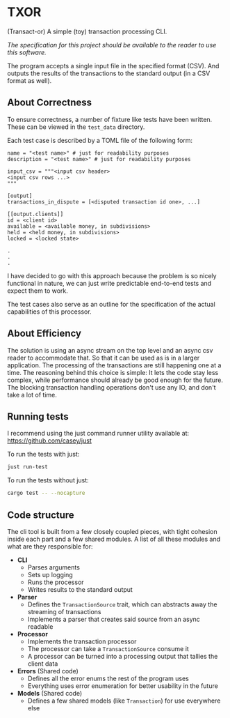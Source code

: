 # TXOR
(Transact-or) A simple (toy) transaction processing CLI.

*The specification for this project should be available to the reader to use this software.*

The program accepts a single input file in the specified format (CSV).
And outputs the results of the transactions to the standard output (in a CSV format as well).

## About Correctness
To ensure correctness, a number of fixture like tests have been written.
These can be viewed in the `test_data` directory.

Each test case is described by a TOML file of the following form:
```
name = "<test name>" # just for readability purposes
description = "<test name>" # just for readability purposes

input_csv = """<input csv header>
<input csv rows ...>
"""

[output]
transactions_in_dispute = [<disputed transaction id one>, ...]

[[output.clients]]
id = <client id>
available = <available money, in subdivisions>
held = <held money, in subdivisions>
locked = <locked state>

.
.
.
```
I have decided to go with this approach because the problem is so nicely functional in nature, we can just write predictable end-to-end tests and expect them to work.

The test cases also serve as an outline for the specification of the actual capabilities of this processor.

## About Efficiency
The solution is using an async stream on the top level and an async csv reader to accommodate that.
So that it can be used as is in a larger application.
The processing of the transactions are still happening one at a time.
The reasoning behind this choice is simple: It lets the code stay less complex, while performance should already be good enough for the future.
The blocking transaction handling operations don't use any IO, and don't take a lot of time.

## Running tests
I recommend using the just command runner utility available at: https://github.com/casey/just

To run the tests with just:
```bash 
just run-test
```

To run the tests without just:
```bash 
cargo test -- --nocapture
```

## Code structure
The cli tool is built from a few closely coupled pieces, with tight cohesion inside each part and a few shared modules.
A list of all these modules and what are they responsible for:
- **CLI**
  - Parses arguments
  - Sets up logging
  - Runs the processor
  - Writes results to the standard output
- **Parser**
  - Defines the `TransactionSource` trait, which can abstracts away the streaming of transactions
  - Implements a parser that creates said source from an async readable
- **Processor**
  - Implements the transaction processor
  - The processor can take a `TransactionSource` consume it
  - A processor can be turned into a processing output that tallies the client data
- **Errors** (Shared code)
  - Defines all the error enums the rest of the program uses
  - Everything uses error enumeration for better usability in the future
- **Models** (Shared code)
  - Defines a few shared models (like `Transaction`) for use everywhere else